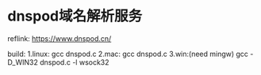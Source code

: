# dnspod域名解析服务
reflink: https://www.dnspod.cn/

build:
1.linux:
    gcc dnspod.c
2.mac:
    gcc dnspod.c
3.win:(need mingw)
    gcc -D_WIN32 dnspod.c -l wsock32
